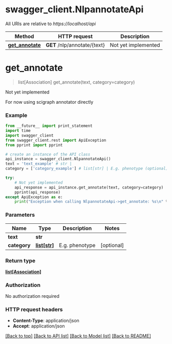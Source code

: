 # swagger_client.NlpannotateApi

All URIs are relative to *https://localhost/api*

Method | HTTP request | Description
------------- | ------------- | -------------
[**get_annotate**](NlpannotateApi.md#get_annotate) | **GET** /nlp/annotate/{text} | Not yet implemented


# **get_annotate**
> list[Association] get_annotate(text, category=category)

Not yet implemented

For now using scigraph annotator directly

### Example 
```python
from __future__ import print_statement
import time
import swagger_client
from swagger_client.rest import ApiException
from pprint import pprint

# create an instance of the API class
api_instance = swagger_client.NlpannotateApi()
text = 'text_example' # str | 
category = ['category_example'] # list[str] | E.g. phenotype (optional)

try: 
    # Not yet implemented
    api_response = api_instance.get_annotate(text, category=category)
    pprint(api_response)
except ApiException as e:
    print("Exception when calling NlpannotateApi->get_annotate: %s\n" % e)
```

### Parameters

Name | Type | Description  | Notes
------------- | ------------- | ------------- | -------------
 **text** | **str**|  | 
 **category** | [**list[str]**](str.md)| E.g. phenotype | [optional] 

### Return type

[**list[Association]**](Association.md)

### Authorization

No authorization required

### HTTP request headers

 - **Content-Type**: application/json
 - **Accept**: application/json

[[Back to top]](#) [[Back to API list]](../README.md#documentation-for-api-endpoints) [[Back to Model list]](../README.md#documentation-for-models) [[Back to README]](../README.md)

